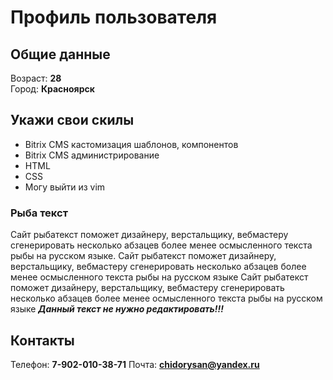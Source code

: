# Профиль пользователя

## Общие данные

Возраст: **28**      
Город: **Красноярск**       

## Укажи свои скилы

- Bitrix CMS кастомизация шаблонов, компонентов
- Bitrix CMS администрирование
- HTML    
- CSS
- Могу выйти из vim

### Рыба текст
Сайт рыбатекст поможет дизайнеру, верстальщику, вебмастеру сгенерировать несколько абзацев более менее осмысленного текста рыбы на русском языке.
Сайт рыбатекст поможет дизайнеру, верстальщику, вебмастеру сгенерировать несколько абзацев более менее осмысленного текста рыбы на русском языке
Сайт рыбатекст поможет дизайнеру, верстальщику, вебмастеру сгенерировать несколько абзацев более менее осмысленного текста рыбы на русском языке
***Данный текст не нужно редактировать!!!***

## Контакты

Телефон: **7-902-010-38-71**
Почта: **chidorysan@yandex.ru**


